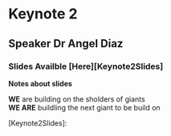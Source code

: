 # Keynote 2
## Speaker Dr Angel Diaz
### Slides Availble [Here][Keynote2Slides]

__Notes about slides__

**WE** are building on the sholders of giants  
**WE ARE** buildling the next giant to be build on  



[Keynote2Slides]: 
